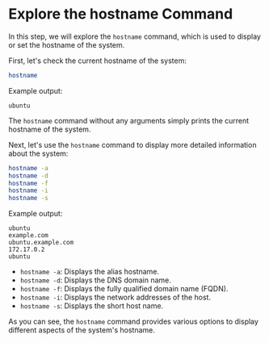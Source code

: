 # Explore the hostname Command

In this step, we will explore the `hostname` command, which is used to display or set the hostname of the system.

First, let's check the current hostname of the system:

```bash
hostname
```

Example output:

```
ubuntu
```

The `hostname` command without any arguments simply prints the current hostname of the system.

Next, let's use the `hostname` command to display more detailed information about the system:

```bash
hostname -a
hostname -d
hostname -f
hostname -i
hostname -s
```

Example output:

```
ubuntu
example.com
ubuntu.example.com
172.17.0.2
ubuntu
```

- `hostname -a`: Displays the alias hostname.
- `hostname -d`: Displays the DNS domain name.
- `hostname -f`: Displays the fully qualified domain name (FQDN).
- `hostname -i`: Displays the network addresses of the host.
- `hostname -s`: Displays the short host name.

As you can see, the `hostname` command provides various options to display different aspects of the system's hostname.
